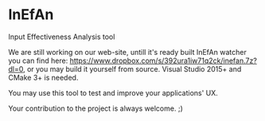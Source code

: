 # InEfAn
Input Effectiveness Analysis tool

We are still working on our web-site, untill it's ready built InEfAn watcher you can find here: https://www.dropbox.com/s/392ura1iw71q2ck/inefan.7z?dl=0, or you may build it yourself from source. Visual Studio 2015+ and CMake 3+ is needed.

You may use this tool to test and improve your applications' UX.

Your contribution to the project is always welcome. ;)